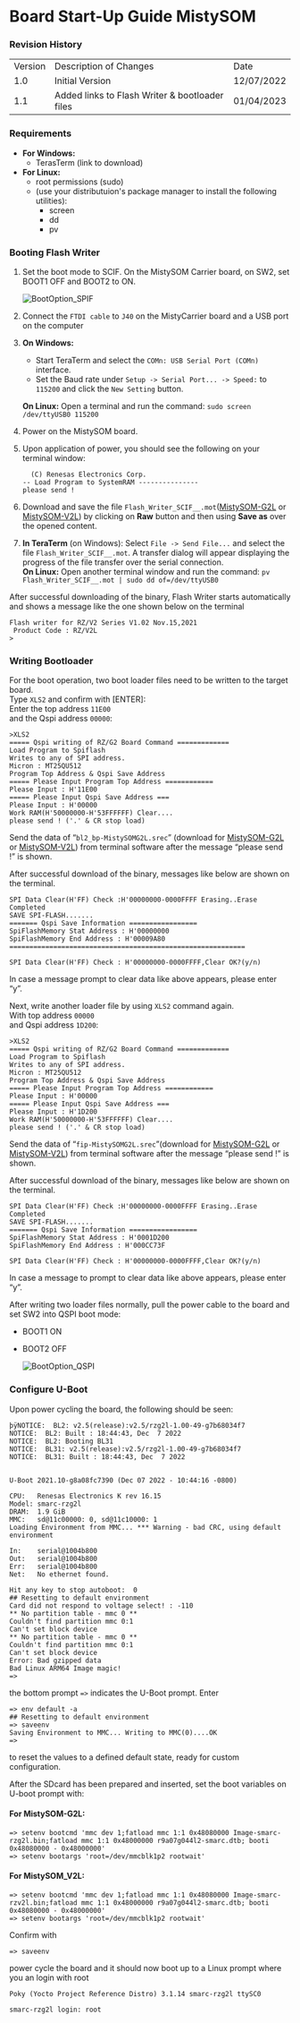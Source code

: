 # Board Start-Up Guide MistySOM

### Revision History

<table>
  <tr>
   <td>Version
   </td>
   <td>Description of Changes
   </td>
   <td>Date
   </td>
  </tr>
  <tr>
   <td>
	   1.0
   </td>
   <td>
	   Initial Version
   </td>
   <td>
	   12/07/2022
   </td>
  </tr>
  <tr>
    <td>
	   1.1
   </td>
   <td>
	   Added links to Flash Writer & bootloader files
   </td>
   <td>
	   01/04/2023
   </td>
  </tr>
</table>

### Requirements
- **For Windows:**
  - TerasTerm (link to download)
- **For Linux:**
  - root permissions (sudo)
  - (use your distributuion's package manager to install the following utilities):
    - screen
    - dd
    - pv

### Booting Flash Writer
1. Set the boot mode to SCIF. On the MistySOM Carrier board, on SW2, set BOOT1 OFF and BOOT2 to ON.

   ![BootOption_SPIF](../files/img/BootOptions_SPIF.JPG)
3. Connect the `FTDI cable` to `J40` on the MistyCarrier board and a USB port on the computer
4. **On Windows:**
	- Start TeraTerm and select the `COMn: USB Serial Port (COMn)` interface.
	- Set the Baud rate under `Setup -> Serial Port... -> Speed:` to `115200` and click the `New Setting` button.

   **On Linux:** Open a terminal and run the command: `sudo screen /dev/ttyUSB0 115200`
6. Power on the MistySOM board.
7. Upon application of power, you should see the following on your terminal window:   
      ```SCIF Download mode
        (C) Renesas Electronics Corp.
      -- Load Program to SystemRAM ---------------
      please send !  
      ```  
7. Download and save the file `Flash_Writer_SCIF__.mot`([MistySOM-G2L](../files/bootloader/rzg2l/Flash_Writer_SCIF_RZG2L.mot) or [MistySOM-V2L](../files/bootloader/rzv2l/Flash_Writer_SCIF_RZV2L.mot)) by clicking on **Raw** button and then using **Save as** over the opened content.
8. **In TeraTerm** (on Windows): Select `File -> Send File...` and select the file `Flash_Writer_SCIF__.mot`. A transfer dialog will appear displaying the progress of the file transfer over the serial connection. <br/>
   **On Linux:** Open another terminal window and run the command: `pv Flash_Writer_SCIF__.mot | sudo dd of=/dev/ttyUSB0`
   
After successful downloading of the binary, Flash Writer starts automatically and shows a message like the one shown below on the terminal
```
Flash writer for RZ/V2 Series V1.02 Nov.15,2021
 Product Code : RZ/V2L
>
```

### Writing Bootloader

For the boot operation, two boot loader files need to be written to the target board.<br>
Type `XLS2` and confirm with [ENTER]:<br>
Enter the top address `11E00`<br>
and the Qspi address `00000`:
```
>XLS2
===== Qspi writing of RZ/G2 Board Command =============
Load Program to Spiflash
Writes to any of SPI address.
Micron : MT25QU512
Program Top Address & Qspi Save Address
===== Please Input Program Top Address ============
Please Input : H'11E00
===== Please Input Qspi Save Address ===
Please Input : H'00000
Work RAM(H'50000000-H'53FFFFFF) Clear....
please send ! ('.' & CR stop load)
```
Send the data of “`bl2_bp-MistySOMG2L.srec`” (download for [MistySOM-G2L](../files/bootloader/rzg2l/bl2_bp-MistySOMG2L.srec) or [MistySOM-V2L](../files/bootloader/rzv2l/bl2_bp-MistySOMV2L.srec)) from terminal software after the message “please send !” is shown.

After successful download of the binary, messages like below are shown on the terminal.
```
SPI Data Clear(H'FF) Check :H'00000000-0000FFFF Erasing..Erase Completed
SAVE SPI-FLASH.......
======= Qspi Save Information =================
SpiFlashMemory Stat Address : H'00000000
SpiFlashMemory End Address : H'00009A80
===========================================================

SPI Data Clear(H'FF) Check : H'00000000-0000FFFF,Clear OK?(y/n)
```
In case a message prompt to clear data like above appears, please enter “y”.


Next, write another loader file by using `XLS2` command again.<br>
With top address `00000`<br> 
and Qspi address `1D200`:
```
>XLS2
===== Qspi writing of RZ/G2 Board Command =============
Load Program to Spiflash
Writes to any of SPI address.
Micron : MT25QU512
Program Top Address & Qspi Save Address
===== Please Input Program Top Address ============
Please Input : H'00000
===== Please Input Qspi Save Address ===
Please Input : H'1D200
Work RAM(H'50000000-H'53FFFFFF) Clear....
please send ! ('.' & CR stop load)
```
Send the data of “`fip-MistySOMG2L.srec`”(download for [MistySOM-G2L](../files/bootloader/rzg2l/fip-MistySOMG2L.srec) or [MistySOM-V2L](../files/bootloader/rzv2l/fip-MistySOMV2L.srec)) from terminal software after the message “please send !” is shown.

After successful download of the binary, messages like below are shown on the terminal.
```
SPI Data Clear(H'FF) Check :H'00000000-0000FFFF Erasing..Erase Completed
SAVE SPI-FLASH.......
======= Qspi Save Information =================
SpiFlashMemory Stat Address : H'0001D200
SpiFlashMemory End Address : H'000CC73F

SPI Data Clear(H'FF) Check : H'00000000-0000FFFF,Clear OK?(y/n)
```
In case a message to prompt to clear data like above appears, please enter “y”.


After writing two loader files normally, pull the power cable to the board and set SW2 into QSPI boot mode:
* BOOT1 ON
* BOOT2 OFF
  
  ![BootOption_QSPI](../files/img/BootOptions_QSPI.jpg)


### Configure U-Boot

Upon power cycling the board, the following should be seen:
```
þÿNOTICE:  BL2: v2.5(release):v2.5/rzg2l-1.00-49-g7b68034f7
NOTICE:  BL2: Built : 18:44:43, Dec  7 2022
NOTICE:  BL2: Booting BL31
NOTICE:  BL31: v2.5(release):v2.5/rzg2l-1.00-49-g7b68034f7
NOTICE:  BL31: Built : 18:44:43, Dec  7 2022


U-Boot 2021.10-g8a08fc7390 (Dec 07 2022 - 10:44:16 -0800)

CPU:   Renesas Electronics K rev 16.15
Model: smarc-rzg2l
DRAM:  1.9 GiB
MMC:   sd@11c00000: 0, sd@11c10000: 1
Loading Environment from MMC... *** Warning - bad CRC, using default environment

In:    serial@1004b800
Out:   serial@1004b800
Err:   serial@1004b800
Net:   No ethernet found.

Hit any key to stop autoboot:  0
## Resetting to default environment
Card did not respond to voltage select! : -110
** No partition table - mmc 0 **
Couldn't find partition mmc 0:1
Can't set block device
** No partition table - mmc 0 **
Couldn't find partition mmc 0:1
Can't set block device
Error: Bad gzipped data
Bad Linux ARM64 Image magic!
=>
``` 
the bottom prompt `=>` indicates the U-Boot prompt.
Enter 
```
=> env default -a
## Resetting to default environment
=> saveenv
Saving Environment to MMC... Writing to MMC(0)....OK
=>
```
to reset the values to a defined default state, ready for custom configuration.

After the SDcard has been prepared and inserted, set the boot variables on U-boot prompt with:
#### For MistySOM-G2L:
```
=> setenv bootcmd 'mmc dev 1;fatload mmc 1:1 0x48080000 Image-smarc-rzg2l.bin;fatload mmc 1:1 0x48000000 r9a07g044l2-smarc.dtb; booti 0x48080000 - 0x48000000'
=> setenv bootargs 'root=/dev/mmcblk1p2 rootwait'
```
#### For MistySOM_V2L:
```
=> setenv bootcmd 'mmc dev 1;fatload mmc 1:1 0x48080000 Image-smarc-rzv2l.bin;fatload mmc 1:1 0x48000000 r9a07g044l2-smarc.dtb; booti 0x48080000 - 0x48000000'
=> setenv bootargs 'root=/dev/mmcblk1p2 rootwait'
```
Confirm with 
```
=> saveenv
```
power cycle the board and it should now boot up to a Linux prompt where you an login with root
```
Poky (Yocto Project Reference Distro) 3.1.14 smarc-rzg2l ttySC0

smarc-rzg2l login: root
```




